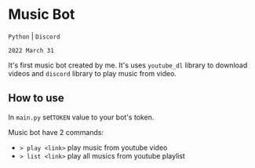 # Music Bot
`Python` | `Discord`

`2022 March 31`

It's first music bot created by me. It's uses `youtube_dl` library to download videos
and `discord` library to play music from video.

## How to use
In `main.py` set`TOKEN` value to your bot's token.

Music bot have 2 commands:
- `> play <link>` play music from youtube video
- `> list <link>` play all musics from youtube playlist
